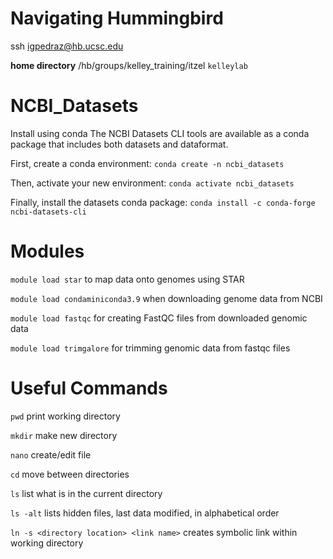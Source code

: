 # Navigating Hummingbird

ssh igpedraz@hb.ucsc.edu

**home directory** /hb/groups/kelley_training/itzel ```kelleylab```

# NCBI_Datasets

Install using conda
The NCBI Datasets CLI tools are available as a conda package that includes both datasets and dataformat.

First, create a conda environment: ```conda create -n ncbi_datasets```

Then, activate your new environment: ```conda activate ncbi_datasets```

Finally, install the datasets conda package: ```conda install -c conda-forge ncbi-datasets-cli```

# Modules

```module load star``` to map data onto genomes using STAR

```module load condaminiconda3.9``` when downloading genome data from NCBI

```module load fastqc``` for creating FastQC files from downloaded genomic data

```module load trimgalore``` for trimming genomic data from fastqc files

# Useful Commands

```pwd``` print working directory

```mkdir``` make new directory

```nano``` create/edit file

```cd``` move between directories

```ls``` list what is in the current directory

```ls -alt``` lists hidden files, last data modified, in alphabetical order

```ln -s <directory location> <link name>``` creates symbolic link within working directory
